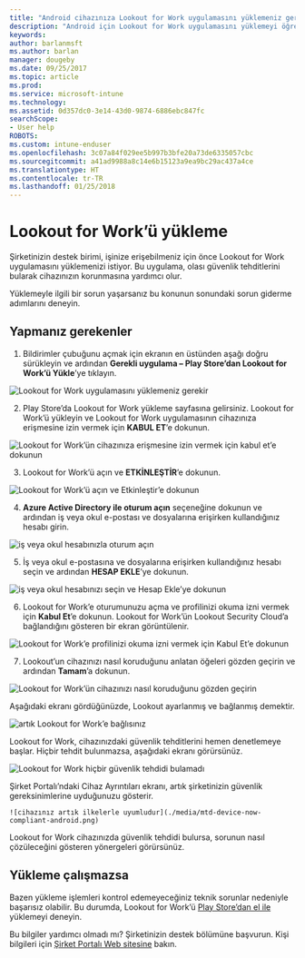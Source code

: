 ```yaml
---
title: "Android cihazınıza Lookout for Work uygulamasını yüklemeniz gerekiyor | Microsoft Docs"
description: "Android için Lookout for Work uygulamasını yüklemeyi öğrenin."
keywords: 
author: barlanmsft
ms.author: barlan
manager: dougeby
ms.date: 09/25/2017
ms.topic: article
ms.prod: 
ms.service: microsoft-intune
ms.technology: 
ms.assetid: 0d357dc0-3e14-43d0-9874-6886ebc847fc
searchScope:
- User help
ROBOTS: 
ms.custom: intune-enduser
ms.openlocfilehash: 3c07a84f029ee5b997b3bfe20a73de6335057cbc
ms.sourcegitcommit: a41ad9988a8c14e6b15123a9ea9bc29ac437a4ce
ms.translationtype: HT
ms.contentlocale: tr-TR
ms.lasthandoff: 01/25/2018
---
```

# <a name="install-lookout-for-work"></a>Lookout for Work’ü yükleme

Şirketinizin destek birimi, işinize erişebilmeniz için önce Lookout for Work uygulamasını yüklemenizi istiyor. Bu uygulama, olası güvenlik tehditlerini bularak cihazınızın korunmasına yardımcı olur.

Yüklemeyle ilgili bir sorun yaşarsanız bu konunun sonundaki sorun giderme adımlarını deneyin.

## <a name="what-you-need-to-do"></a>Yapmanız gerekenler

1.  Bildirimler çubuğunu açmak için ekranın en üstünden aşağı doğru sürükleyin ve ardından **Gerekli uygulama – Play Store’dan Lookout for Work’ü Yükle**’ye tıklayın.

  ![Lookout for Work uygulamasını yüklemeniz gerekir](./media/lookout-required-app-install-android.png)

2.  Play Store’da Lookout for Work yükleme sayfasına gelirsiniz. Lookout for Work’ü yükleyin ve Lookout for Work uygulamasının cihazınıza erişmesine izin vermek için **KABUL ET**’e dokunun.

  ![Lookout for Work’ün cihazınıza erişmesine izin vermek için kabul et’e dokunun](./media/lookout-accept-store-permissions-android.png)

3. Lookout for Work’ü açın ve **ETKİNLEŞTİR**’e dokunun.

  ![Lookout for Work’ü açın ve Etkinleştir’e dokunun](./media/lookout-activate-button-android.png)

4. **Azure Active Directory ile oturum açın** seçeneğine dokunun ve ardından iş veya okul e-postası ve dosyalarına erişirken kullandığınız hesabı girin.

  ![iş veya okul hesabınızla oturum açın](./media/lookout-sign-in-azure-android.png)

5. İş veya okul e-postasına ve dosyalarına erişirken kullandığınız hesabı seçin ve ardından **HESAP EKLE**’ye dokunun.

  ![iş veya okul hesabınızı seçin ve Hesap Ekle’ye dokunun](./media/lookout-pick-account-android.png)

6. Lookout for Work’e oturumunuzu açma ve profilinizi okuma izni vermek için **Kabul Et**’e dokunun. Lookout for Work’ün Lookout Security Cloud’a bağlandığını gösteren bir ekran görüntülenir.

  ![Lookout for Work’e profilinizi okuma izni vermek için Kabul Et’e dokunun](./media/lookout-needs-permission-to-view-profile-android.png)

7. Lookout’un cihazınızı nasıl koruduğunu anlatan öğeleri gözden geçirin ve ardından **Tamam**’a dokunun.

  ![Lookout for Work’ün cihazınızı nasıl koruduğunu gözden geçirin](./media/lookout-how-it-protects-your-device-android.png)

  Aşağıdaki ekranı gördüğünüzde, Lookout ayarlanmış ve bağlanmış demektir.

  ![artık Lookout for Work’e bağlısınız](./media/lookout-you-are-now-connected-android.png)

  Lookout for Work, cihazınızdaki güvenlik tehditlerini hemen denetlemeye başlar. Hiçbir tehdit bulunmazsa, aşağıdaki ekranı görürsünüz.

  ![Lookout for Work hiçbir güvenlik tehdidi bulamadı](./media/lookout-scan-no-threats-found-android.png)

  Şirket Portalı’ndaki Cihaz Ayrıntıları ekranı, artık şirketinizin güvenlik gereksinimlerine uyduğunuzu gösterir.

    ![cihazınız artık ilkelerle uyumludur](./media/mtd-device-now-compliant-android.png)

  Lookout for Work cihazınızda güvenlik tehdidi bulursa, sorunun nasıl çözüleceğini gösteren yönergeleri görürsünüz.

## <a name="if-the-installation-doesnt-work"></a>Yükleme çalışmazsa

Bazen yükleme işlemleri kontrol edemeyeceğiniz teknik sorunlar nedeniyle başarısız olabilir. Bu durumda, Lookout for Work’ü [Play Store’dan el ile](https://play.google.com/store/apps/details?id=com.lookout.enterprise) yüklemeyi deneyin.


Bu bilgiler yardımcı olmadı mı? Şirketinizin destek bölümüne başvurun. Kişi bilgileri için [Şirket Portalı Web sitesine](https://portal.manage.microsoft.com#HelpDeskDialog) bakın.

